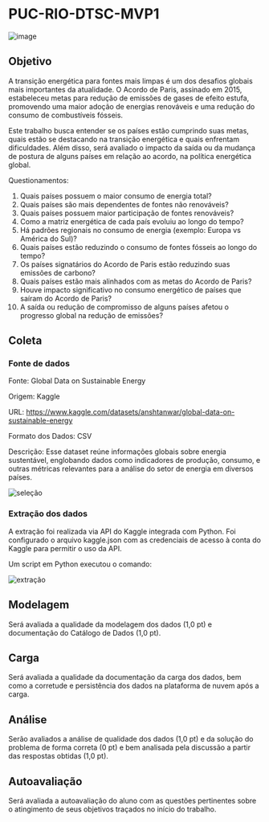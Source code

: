 # PUC-RIO-DTSC-MVP1
![image](https://github.com/user-attachments/assets/e7b32e82-8451-4d0f-82ef-302993d4c875)

## Objetivo
A transição energética para fontes mais limpas é um dos desafios globais mais importantes da atualidade. O Acordo de Paris, assinado em 2015, estabeleceu metas para redução de emissões de gases de efeito estufa, promovendo uma maior adoção de energias renováveis e uma redução do consumo de combustíveis fósseis.

Este trabalho busca entender se os países estão cumprindo suas metas, quais estão se destacando na transição energética e quais enfrentam dificuldades. Além disso, será avaliado o impacto da saída ou da mudança de postura de alguns países em relação ao acordo, na política energética global.

Questionamentos:
1.	Quais países possuem o maior consumo de energia total?
2.	Quais países são mais dependentes de fontes não renováveis?
3.	Quais países possuem maior participação de fontes renováveis?
4.	Como a matriz energética de cada país evoluiu ao longo do tempo?
5.	Há padrões regionais no consumo de energia (exemplo: Europa vs América do Sul)?
6.	Quais países estão reduzindo o consumo de fontes fósseis ao longo do tempo?
7.	Os países signatários do Acordo de Paris estão reduzindo suas emissões de carbono?
8.	Quais países estão mais alinhados com as metas do Acordo de Paris?
9.	Houve impacto significativo no consumo energético de países que saíram do Acordo de Paris?
10.	A saída ou redução de compromisso de alguns países afetou o progresso global na redução de emissões?


## Coleta
### Fonte de dados
Fonte: Global Data on Sustainable Energy

Origem: Kaggle

URL: https://www.kaggle.com/datasets/anshtanwar/global-data-on-sustainable-energy

Formato dos Dados: CSV

Descrição:
Esse dataset reúne informações globais sobre energia sustentável, englobando dados como indicadores de produção, consumo, e outras métricas relevantes para a análise do setor de energia em diversos países.

![seleção](https://github.com/user-attachments/assets/32a86b1f-8ab8-43b1-a051-ffdcd278eca8)

### Extração dos dados
A extração foi realizada via API do Kaggle integrada com Python. Foi configurado o arquivo kaggle.json com as credenciais de acesso à conta do Kaggle para permitir o uso da API.

Um script em Python executou o comando:

![extração](https://github.com/user-attachments/assets/831eca3e-aa6e-436b-8bfa-97090e81d148)

## Modelagem 
Será avaliada a qualidade da modelagem dos dados (1,0 pt) e documentação do Catálogo de Dados (1,0 pt).

## Carga  
Será avaliada a qualidade da documentação da carga dos dados, bem como a corretude e persistência dos dados na plataforma de nuvem após a carga.

## Análise 
Serão avaliados a análise de qualidade dos dados (1,0 pt) e da solução do problema de forma correta (0 pt) e bem analisada pela discussão a partir das respostas obtidas (1,0 pt).

## Autoavaliação 
Será avaliada a autoavaliação do aluno com as questões pertinentes sobre o atingimento de seus objetivos traçados no início do trabalho.
